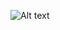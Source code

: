 
![Alt text]("https://github.com/srrifat/University_Management_SoftwareDevplopment/issues/1#issue-2284557507") 
